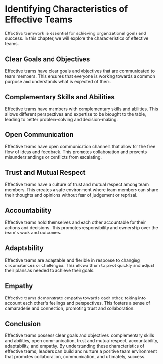 # Identifying Characteristics of Effective Teams

Effective teamwork is essential for achieving organizational goals and success. In this chapter, we will explore the characteristics of effective teams.

Clear Goals and Objectives
--------------------------

Effective teams have clear goals and objectives that are communicated to team members. This ensures that everyone is working towards a common purpose and understands what is expected of them.

Complementary Skills and Abilities
----------------------------------

Effective teams have members with complementary skills and abilities. This allows different perspectives and expertise to be brought to the table, leading to better problem-solving and decision-making.

Open Communication
------------------

Effective teams have open communication channels that allow for the free flow of ideas and feedback. This promotes collaboration and prevents misunderstandings or conflicts from escalating.

Trust and Mutual Respect
------------------------

Effective teams have a culture of trust and mutual respect among team members. This creates a safe environment where team members can share their thoughts and opinions without fear of judgement or reprisal.

Accountability
--------------

Effective teams hold themselves and each other accountable for their actions and decisions. This promotes responsibility and ownership over the team's work and outcomes.

Adaptability
------------

Effective teams are adaptable and flexible in response to changing circumstances or challenges. This allows them to pivot quickly and adjust their plans as needed to achieve their goals.

Empathy
-------

Effective teams demonstrate empathy towards each other, taking into account each other's feelings and perspectives. This fosters a sense of camaraderie and connection, promoting trust and collaboration.

Conclusion
----------

Effective teams possess clear goals and objectives, complementary skills and abilities, open communication, trust and mutual respect, accountability, adaptability, and empathy. By understanding these characteristics of effective teams, leaders can build and nurture a positive team environment that promotes collaboration, communication, and ultimately, success.
